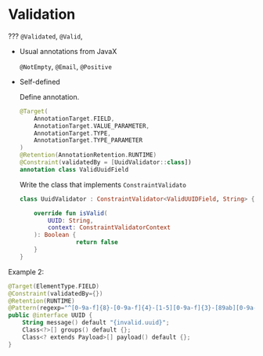 # Validation

??? `@Validated`, `@Valid`, 

- Usual annotations from JavaX
    
    `@NotEmpty`, `@Email`, `@Positive`
    

- Self-defined
    
    Define annotation.
    
    ```kotlin
    @Target(
        AnnotationTarget.FIELD,
        AnnotationTarget.VALUE_PARAMETER,
        AnnotationTarget.TYPE,
        AnnotationTarget.TYPE_PARAMETER
    )
    @Retention(AnnotationRetention.RUNTIME)
    @Constraint(validatedBy = [UuidValidator::class])
    annotation class ValidUuidField
    ```
    
    Write the class that implements `ConstraintValidato`
    
    ```kotlin
    class UuidValidator : ConstraintValidator<ValidUUIDField, String> {
    
        override fun isValid(
            UUID: String,
            context: ConstraintValidatorContext
        ): Boolean {
    				return false
        }
    }
    ```
    

Example 2:

```kotlin
@Target(ElementType.FIELD)
@Constraint(validatedBy={})
@Retention(RUNTIME)
@Pattern(regexp="^[0-9a-f]{8}-[0-9a-f]{4}-[1-5][0-9a-f]{3}-[89ab][0-9a-f]{3}-[0-9a-f]{12}$")
public @interface UUID {
    String message() default "{invalid.uuid}";
    Class<?>[] groups() default {};
    Class<? extends Payload>[] payload() default {};
}
```
